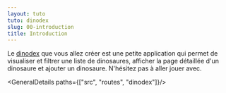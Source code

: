 ```yaml
---
layout: tuto
tuto: dinodex
slug: 00-introduction
title: Introduction
---
```


<script>
    import GeneralDetails from '../../dino-game/00-introduction/GeneralDetails.md';
</script>

Le [dinodex](/dinodex) que vous allez créer est une petite application qui permet de visualiser et filtrer une liste de dinosaures, afficher la page détaillée d'un dinosaure et ajouter un dinosaure. N'hésitez pas à aller jouer avec.

<GeneralDetails paths={["src", "routes", "dinodex"]}/>
